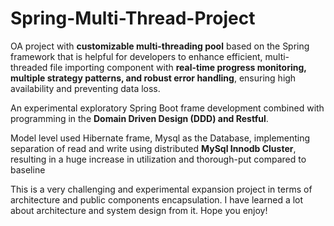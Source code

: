 # Spring-Multi-Thread-Project
OA project with **customizable multi-threading pool** based on the Spring framework that is helpful for developers to enhance efficient,  multi-threaded file importing component with **real-time progress monitoring, multiple strategy patterns, and robust error handling**, ensuring high availability and preventing data loss.

An experimental exploratory Spring Boot frame development combined with programming in the **Domain Driven Design (DDD) and Restful**. 

Model level used Hibernate frame, Mysql as the Database, implementing separation of read and write using distributed **MySql Innodb Cluster**, resulting in a huge increase in utilization and thorough-put compared to baseline

This is a very challenging and experimental expansion project in terms of architecture and public components encapsulation. I have learned a lot about architecture and system design from it. Hope you enjoy!
